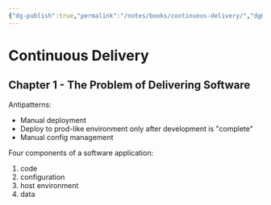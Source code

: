 ```yaml
---
{"dg-publish":true,"permalink":"/notes/books/continuous-delivery/","dgHomeLink":true,"dgPassFrontmatter":false}
---
```


# Continuous Delivery

## Chapter 1 - The Problem of Delivering Software

Antipatterns:

- Manual deployment
- Deploy to prod-like environment only after development is "complete"
- Manual config management


Four components of a software application:

1. code
2. configuration
3. host environment
4. data


